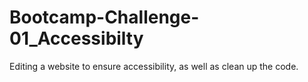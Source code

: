 # Bootcamp-Challenge-01_Accessibilty
Editing a website to ensure accessibility, as well as clean up the code. 
